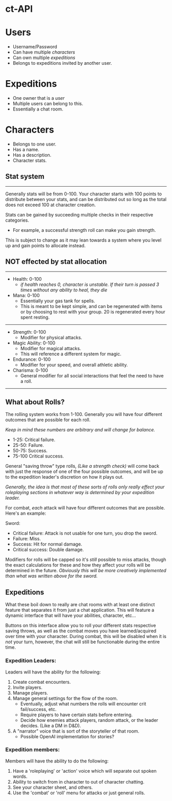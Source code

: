 # ct-API

# Users
- Username/Password
- Can have multiple *characters*
- Can own multiple *expeditions*
- Belongs to expeditions invited by another user.

# Expeditions
- One owner that is a *user*
- Multiple users can belong to this.
- Essentially a chat room.

# Characters
- Belongs to one user.
- Has a name.
- Has a description.
- Character stats.

## Stat system
---
Generally stats will be from 0-100. Your character starts with 100 points to distribute between your stats, and can be distributed out so long as the total does not exceed 100 at character creation. 

Stats can be gained by succeeding multiple checks in their respective categories. 

- For example, a successful strength roll can make you gain strength.

This is subject to change as it may lean towards a system where you level up and gain points to allocate instead. 

## NOT effected by stat allocation
---
- Health: 0-100 
    - *if health reaches 0, character is unstable. If their turn is passed 3 times without any ability to heal, they die*
- Mana: 0-100
    - Essentially your gas tank for spells. 
    - This is meant to be kept simple, and can be regenerated with items or by choosing to rest with your group. 20 is regenerated every hour spent resting.
---
- Strength: 0-100
    - Modifier for physical attacks.
- Magic Ability: 0-100
    - Modifier for magical attacks. 
    - This will reference a different system for magic.
- Endurance: 0-100
    - Modifier for your speed, and overall athletic ability.
- Charisma: 0-100
    - General modifier for all social interactions that feel the need to have a roll.
---

## What about Rolls?
The rolling system works from 1-100. Generally you will have four different outcomes that are possible for each roll.

*Keep in mind these numbers are arbitrary and will change for balance.*

- 1-25: Critical failure.
- 25-50: Failure.
- 50-75: Success.
- 75-100 Critical success.

General "saving throw" type rolls, *(Like a strength check)* will come back with just the response of one of the four possible outcomes, and will be up to the expedition leader's discretion on how it plays out. 

*Generally, the idea is that most of these sorts of rolls only really effect your roleplaying sections in whatever way is determined by your expedition leader.*

For combat, *each* attack will have four different outcomes that are possible. Here's an example: 

Sword:
- Critical failure: Attack is not usable for one turn, you drop the sword.
- Failure: Miss.
- Success: Hit for normal damage.
- Critical success: Double damage.

Modifiers for rolls will be capped so it's *still* possible to miss attacks, though the exact calculations for these and how they affect your rolls will be determined in the future. *Obviously this will be more creatively implemented than what was written above for the sword.*

## Expeditions
What these boil down to really are chat rooms with at least one distinct feature that separates it from just a chat application. This will feature a dynamic interface that will have your abilities, character, etc...

Buttons on this interface allow you to roll your different stats respective saving throws, as well as the combat moves you have learned/acquired over time with your character. During combat, this will be disabled when it is *not* your turn, however, the chat will still be functionable during the entire time.

### Expedition Leaders:

Leaders will have the ability for the following:

1. Create combat encounters.
2. Invite players.
3. Manage players.
4. Manage general settings for the flow of the room.
    - Eventually, adjust what numbers the rolls will encounter crit fail/success, etc.
    - Require players to have certain stats before entering.
    - Decide how enemies attack players, random attack, or the leader decides. (Like a DM in D&D).
5. A "narrator" voice that is sort of the storyteller of that room.
    - Possible OpenAI implementation for stories?

### Expedition members:

Members will have the ability to do the following:

1. Have a 'roleplaying' or 'action' voice which will separate out spoken words.
2. Ability to switch from in character to out of character chatting.
3. See your character sheet, and others.
4. Use the 'combat' or 'roll' menu for attacks or just general rolls.